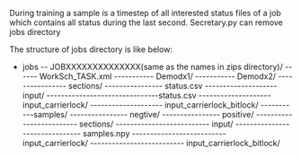 During training a sample is a timestep of all interested status files of a job which contains all status 
during the last second.
Secretary.py can remove jobs directory

The structure of jobs directory is like below:
- jobs
-- JOBXXXXXXXXXXXXXX(same as the names in zips directory)/
------ WorkSch_TASK.xml
----------- Demodx1/
----------- Demodx2/
---------------- sections/
---------------- status.csv
-------------------- input/
-------------------------------status.csv
-------------------- input_carrierlock/
-------------------- input_carrierlock_bitlock/
-----------samples/
---------------- negtive/
---------------- positive/
------------------------- sections/
-------------------------- input/
------------------------------- samples.npy
-------------------------- input_carrierlock/
-------------------------- input_carrierlock_bitlock/

